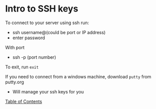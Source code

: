 # Intro to SSH keys

To connect to your server using ssh run:
- ssh username@(could be port or IP address)
- enter password

With port
- ssh -p (port number)

To exit, run `exit`

If you need to connect from a windows machine, download `putty` from putty.org
- Will manage your ssh keys for you




[Table of Contents](../README.md)
